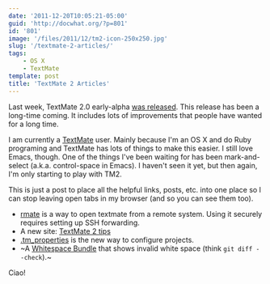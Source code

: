 ```yaml
---
date: '2011-12-20T10:05:21-05:00'
guid: 'http://docwhat.org/?p=801'
id: '801'
image: '/files/2011/12/tm2-icon-250x250.jpg'
slug: '/textmate-2-articles/'
tags:
    - OS X
    - TextMate
template: post
title: 'TextMate 2 Articles'
---
```


Last week, TextMate 2.0 early-alpha
[was released](http://blog.macromates.com/2011/textmate-2-0-alpha/). This
release has been a long-time coming. It includes lots of improvements that
people have wanted for a long time.

I am currently a [TextMate](http://macromates.com/) user. Mainly because I'm
an OS X and do Ruby programing and TextMate has lots of things to make this
easier. I still love Emacs, though. One of the things I've been waiting for
has been mark-and-select (a.k.a. control-space in Emacs). I haven't seen it
yet, but then again, I'm only starting to play with TM2.

This is just a post to place all the helpful links, posts, etc. into one place
so I can stop leaving open tabs in my browser (and so you can see them too).

-   [rmate](http://erniemiller.org/2011/12/12/textmate-2-rmate-awesome/) is a
    way to open textmate from a remote system. Using it securely requires
    setting up SSH forwarding.
-   A new site: [TextMate 2 tips](http://tm2tips.tumblr.com/)
-   [.tm_properties](http://blog.macromates.com/2011/git-style-configuration/)
    is the new way to configure projects.
-   ~A [Whitespace Bundle](.) that shows invalid white space (think
    `git diff --check`).~

Ciao!
